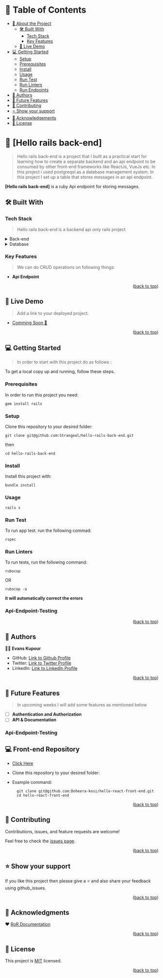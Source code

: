 <!-- TABLE OF CONTENTS -->

# 📗 Table of Contents

- [📖 About the Project](#about-project)
  - [🛠 Built With](#built-with)
    - [Tech Stack](#tech-stack)
    - [Key Features](#key-features)
  - [🚀 Live Demo](#live-demo)
- [💻 Getting Started](#getting-started)
  - [Setup](#setup)
  - [Prerequisites](#prerequisites)
  - [Install](#install)
  - [Usage](#usage)
   - [Run Test](#run-tests)
  - [Run Linters](#run-tests)
  - [Run Endpoints](#Api-Endpoint-Testing)
- [👥 Authors](#authors)
- [🔭 Future Features](#future-features)
- [🤝 Contributing](#contributing)
- [⭐️ Show your support](#support)
- [🙏 Acknowledgements](#acknowledgements)
- [📝 License](#license)

<!-- PROJECT DESCRIPTION -->

# 📖 [Hello rails back-end] <a name="about-project"></a>

> Hello rails back-end is a project that I built as a practical start for learning how to create a separate backend and an api endpoint to be consumed by other front-end frameworks like ReactJs, VueJs etc. In this project i used postgreqsl as a database management system. In this project I set up a table that stores messages in an api endpoint.

**[Hello rails back-end]** is a ruby Api endpoint for storing messages.

## 🛠 Built With <a name="built-with"></a>

### Tech Stack <a name="tech-stack"></a>

> Hello rails back-end is a backend api only rails project

<details>
<summary>Back-end</summary>
  <ul>
    <li><a href="https://rubyonrails.org/">Rails</a></li>
  </ul>
</details>
<details>
<summary>Database</summary>
  <ul>
    <li><a href="https://www.postgresql.org/">PostgreSQL</a></li>
  </ul>
</details>

<!-- Features -->

### Key Features <a name="key-features"></a>

> We can do CRUD operations on following things:

- **Api Endpoint**

<p align="right">(<a href="#readme-top">back to top</a>)</p>

<!-- LIVE DEMO -->

## 🚀 Live Demo <a name="live-demo"></a>

> Add a link to your deployed project.

- [Comming Soon 🎈]()

<p align="right">(<a href="#readme-top">back to top</a>)</p>

<!-- GETTING STARTED -->

## 💻 Getting Started <a name="getting-started"></a>

> In order to start with this project do as follows :

To get a local copy up and running, follow these steps.

### Prerequisites

In order to run this project you need:

`gem install rails`


### Setup

Clone this repository to your desired folder:

`git clone git@github.com:Strangeal/hello-rails-back-end.git`

then

`cd hello-rails-back-end`

### Install

Install this project with:

`bundle install`

### Usage

`rails s`

### Run Test
To run app test. run the following commad:

`rspec`

### Run Linters

To run tests, run the following command:

`rubocop`

OR

`rubocop -a` 

**it will automatically correct the errors**


### Api-Endpoint-Testing



<p align="right">(<a href="#readme-top">back to top</a>)</p>

<!-- AUTHORS -->

## 👥 Authors <a name="authors"></a>

👨‍💻 **Evans Kupour**
- GitHub: [Link to Github Profile](https://github.com/Doheera-kosi)
- Twitter: [Link to Twitter Profile](https://twitter.com/@KupourE)
- LinkedIn: [Link to LinkedIn Profile](https://www.linkedin.com/in/evans-kupour-1879421a3/)


<p align="right">(<a href="#readme-top">back to top</a>)</p>

<!-- FUTURE FEATURES -->

## 🔭 Future Features <a name="future-features"></a>

> In upcoming weeks I will add some features as mentioned below

- [ ] **Authentication and Authorization**
- [ ] **API & Documentation**

### Api-Endpoint-Testing

<!-- FRONT-END REPOSITORY -->
## 💻 Front-end Repository <a name="frontend-repo"></a>

- [Click Here](https://github.com/Doheera-kosi/hello-react-front-end)

- Clone this repository to your desired folder:

- Example command:

  ```
    git clone git@github.com:Doheera-kosi/hello-react-front-end.git
    cd hello-react-front-end

<p align="right">(<a href="#readme-top">back to top</a>)</p>

<!-- CONTRIBUTING -->

## 🤝 Contributing <a name="contributing"></a>

Contributions, issues, and feature requests are welcome!

Feel free to check the [issues page](../../issues/).

<p align="right">(<a href="#readme-top">back to top</a>)</p>

<!-- SUPPORT -->

## ⭐️ Show your support <a name="support"></a>

If you like this project then please give a ⭐️ and also share your feedback using github_issues.

<p align="right">(<a href="#readme-top">back to top</a>)</p>

<!-- ACKNOWLEDGEMENTS -->

## 🙏 Acknowledgments <a name="acknowledgements"></a>

❤️ [RoR Documentation](https://guides.rubyonrails.org)

<p align="right">(<a href="#readme-top">back to top</a>)</p>

<!-- LICENSE -->

## 📝 License <a name="license"></a>

This project is [MIT](./LICENSE) licensed.

<p align="right">(<a href="#readme-top">back to top</a>)</p>